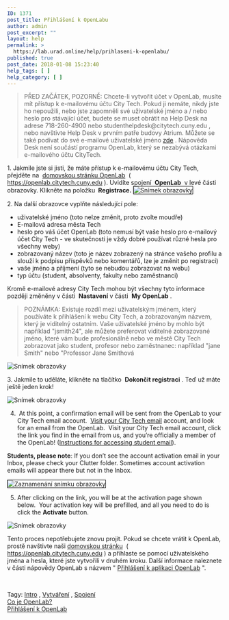 ```yaml
---
ID: 1371
post_title: Přihlášení k OpenLabu
author: admin
post_excerpt: ""
layout: help
permalink: >
  https://lab.urad.online/help/prihlaseni-k-openlabu/
published: true
post_date: 2018-01-08 15:23:40
help_tags: [ ]
help_category: [ ]
---
```

<div class="entry-content">
<blockquote><span style="vertical-align: inherit"><span style="vertical-align: inherit">PŘED ZAČÁTEK, POZORNĚ: Chcete-li vytvořit účet v OpenLab, musíte mít přístup k e-mailovému účtu City Tech. </span><span style="vertical-align: inherit">Pokud ji nemáte, nikdy jste ho nepoužili, nebo jste zapomněli své uživatelské jméno a / nebo heslo pro stávající účet, budete se muset obrátit na Help Desk na adrese 718-260-4900 nebo studenthelpdesk@citytech.cuny.edu , nebo navštivte Help Desk v prvním patře budovy Atrium. </span><span style="vertical-align: inherit">Můžete se také podívat do své e-mailové uživatelské jméno </span></span><a href="http://cis.citytech.cuny.edu/Student/it_student_findemail.aspx"><span style="vertical-align: inherit"><span style="vertical-align: inherit">zde</span></span></a><span style="vertical-align: inherit"><span style="vertical-align: inherit"> . </span><span style="vertical-align: inherit">Nápověda Desk není součástí programu OpenLab, který se nezabývá otázkami e-mailového účtu CityTech.</span></span></blockquote>
<span style="vertical-align: inherit"><span style="vertical-align: inherit">1. Jakmile jste si jisti, že máte přístup k e-mailovému účtu City Tech, přejděte na  </span></span><a href="http://https://openlab.citytech.cuny.edu"><span style="vertical-align: inherit"><span style="vertical-align: inherit">domovskou stránku OpenLab</span></span></a><span style="vertical-align: inherit"><span style="vertical-align: inherit">  ( </span></span><a href="https://openlab.citytech.cuny.edu"><span style="vertical-align: inherit"><span style="vertical-align: inherit">https://openlab.citytech.cuny.edu</span></span></a><span style="vertical-align: inherit"><span style="vertical-align: inherit"> ). </span><span style="vertical-align: inherit">Uvidíte spojení  </span></span><strong><span style="vertical-align: inherit"><span style="vertical-align: inherit">OpenLab</span></span></strong><span style="vertical-align: inherit"><span style="vertical-align: inherit">  v levé části obrazovky. </span><span style="vertical-align: inherit">Klikněte na položku </span></span><strong><span style="vertical-align: inherit"><span style="vertical-align: inherit"> Registrace.</span></span></strong>

<img class="alignnone wp-image-36128 size-full" style="border: 1px solid black" src="https://openlab.citytech.cuny.edu/wp-content/uploads/2012/08/signing_up_1_v2.png" alt="Snímek obrazovky" />

<span style="vertical-align: inherit"><span style="vertical-align: inherit">2. Na další obrazovce vyplňte následující pole:</span></span>
<ul>
 	<li><span style="vertical-align: inherit"><span style="vertical-align: inherit">uživatelské jméno (toto nelze změnit, proto zvolte moudře)</span></span></li>
 	<li><span style="vertical-align: inherit"><span style="vertical-align: inherit">E-mailová adresa města Tech</span></span></li>
 	<li><span style="vertical-align: inherit"><span style="vertical-align: inherit">heslo pro váš účet OpenLab (toto nemusí být vaše heslo pro e-mailový účet City Tech - ve skutečnosti je vždy dobré používat různé hesla pro všechny weby)</span></span></li>
 	<li><span style="vertical-align: inherit"><span style="vertical-align: inherit">zobrazovaný název (toto je název zobrazený na stránce vašeho profilu a slouží k podpisu příspěvků nebo komentářů, lze je změnit po registraci)</span></span></li>
 	<li><span style="vertical-align: inherit"><span style="vertical-align: inherit">vaše jméno a příjmení (tyto se nebudou zobrazovat na webu)</span></span></li>
 	<li><span style="vertical-align: inherit"><span style="vertical-align: inherit">typ účtu (student, absolventy, fakulty nebo zaměstnanci)</span></span></li>
</ul>
<span style="vertical-align: inherit"><span style="vertical-align: inherit">Kromě e-mailové adresy City Tech mohou být všechny tyto informace později změněny v části  </span></span><strong><span style="vertical-align: inherit"><span style="vertical-align: inherit">Nastavení</span></span></strong><span style="vertical-align: inherit"><span style="vertical-align: inherit"> v části  </span></span><strong><span style="vertical-align: inherit"><span style="vertical-align: inherit">My OpenLab</span></span></strong><span style="vertical-align: inherit"><span style="vertical-align: inherit"> .</span></span>
<blockquote><span style="vertical-align: inherit"><span style="vertical-align: inherit">POZNÁMKA: Existuje rozdíl mezi uživatelským jménem, ​​který používáte k přihlášení k webu City Tech, a zobrazovaným názvem, který je viditelný ostatním. </span><span style="vertical-align: inherit">Vaše uživatelské jméno by mohlo být například "jsmith24", ale můžete preferovat viditelné zobrazované jméno, které vám bude profesionálně nebo ve městě City Tech zobrazovat jako student, profesor nebo zaměstnanec: například "jane Smith" nebo "Professor Jane Smithová</span></span><a name="email"></a></blockquote>
<img class="alignnone wp-image-36130 size-full" src="https://openlab.citytech.cuny.edu/wp-content/uploads/2012/08/signing_up_2_v3.png" alt="Snímek obrazovky" />

<span style="vertical-align: inherit"><span style="vertical-align: inherit">3. Jakmile to uděláte, klikněte na tlačítko  </span></span><strong><span style="vertical-align: inherit"><span style="vertical-align: inherit">Dokončit registraci</span></span></strong><span style="vertical-align: inherit"><span style="vertical-align: inherit"> . </span><span style="vertical-align: inherit">Teď už máte ještě jeden krok!</span></span>

<img class="alignnone wp-image-36131 size-full" src="https://openlab.citytech.cuny.edu/wp-content/uploads/2012/08/signing_up_3_v2.png" alt="Snímek obrazovky" />

4.  At this point, a confirmation email will be sent from the OpenLab to your City Tech email account.  <a href="https://login.microsoftonline.com/login.srf?wa=wsignin1.0&amp;rpsnv=2&amp;ct=1377636614&amp;rver=6.1.6206.0&amp;wp=MBI_KEY&amp;wreply=https:%2F%2Fwww.outlook.com%2Fowa%2F&amp;id=260563&amp;whr=mail.citytech.cuny.edu&amp;CBCXT=out">Visit your City Tech email</a> account, and look for an email from the OpenLab.  Visit your City Tech email account, click the link you find in the email from us, and you’re officially a member of the OpenLab! (<a title="Přístup k e-mailu City Tech (pro studenty)" href="https://openlab.citytech.cuny.edu/blog/help/accessing-your-city-tech-email-for-students/">Instructions for accessing student email</a>).

<strong>Students, please note</strong>: If you don’t see the account activation email in your Inbox, please check your Clutter folder. Sometimes account activation emails will appear there but not in the Inbox.

<img class="alignnone wp-image-8788 size-full" style="border: 1px solid black" src="https://openlab.citytech.cuny.edu/wp-content/uploads/2012/08/Signing_Up_4.jpg" alt="Zaznamenání snímku obrazovky" />

5. After clicking on the link, you will be at the activation page shown below.  Your activation key will be prefilled, and all you need to do is click the <strong>Activate</strong> button.

<img class="alignnone wp-image-43490 size-full" src="https://openlab.citytech.cuny.edu/wp-content/uploads/2012/08/signing_up_4.png" alt="Snímek obrazovky" />

<span style="vertical-align: inherit"><span style="vertical-align: inherit">Tento proces nepotřebujete znovu projít. </span><span style="vertical-align: inherit">Pokud se chcete vrátit k OpenLab, prostě navštivte naši </span></span><a href="http://https://openlab.citytech.cuny.edu"><span style="vertical-align: inherit"><span style="vertical-align: inherit">domovskou stránku</span></span></a><span style="vertical-align: inherit"><span style="vertical-align: inherit">  ( </span></span><a href="https://openlab.citytech.cuny.edu"><span style="vertical-align: inherit"><span style="vertical-align: inherit">https://openlab.citytech.cuny.edu</span></span></a><span style="vertical-align: inherit"><span style="vertical-align: inherit"> ) a přihlaste se pomocí uživatelského jména a hesla, které jste vytvořili v druhém kroku. </span><span style="vertical-align: inherit">Další informace naleznete v části nápovědy OpenLab s názvem " </span></span><a href="https://openlab.citytech.cuny.edu/blog/help/logging-in-to-the-openlab/"><span style="vertical-align: inherit"><span style="vertical-align: inherit">Přihlášení k aplikaci OpenLab</span></span></a><span style="vertical-align: inherit"><span style="vertical-align: inherit"> ".</span></span>

&nbsp;
<div id="help-identity">
<div class="help-tags"><span style="vertical-align: inherit"><span style="vertical-align: inherit">Tagy: </span></span><a href="https://openlab.citytech.cuny.edu/blog/help-tags/intro/" rel="tag"><span style="vertical-align: inherit"><span style="vertical-align: inherit">Intro</span></span></a><span style="vertical-align: inherit"><span style="vertical-align: inherit"> , </span></span><a href="https://openlab.citytech.cuny.edu/blog/help-tags/creating/" rel="tag"><span style="vertical-align: inherit"><span style="vertical-align: inherit">Vytváření</span></span></a><span style="vertical-align: inherit"><span style="vertical-align: inherit"> , </span></span><a href="https://openlab.citytech.cuny.edu/blog/help-tags/joining/" rel="tag"><span style="vertical-align: inherit"><span style="vertical-align: inherit">Spojení</span></span></a></div>
</div>
</div>
<nav id="nav-single" class="bottom clearfix page-nav">
<div class="nav-previous pull-left"><a title="Co je OpenLab?" href="https://openlab.citytech.cuny.edu/blog/help/what-is-openlab/" rel="prev"><span style="vertical-align: inherit"><span style="vertical-align: inherit">Co je OpenLab?</span></span></a></div>
<div class="nav-next pull-right"><a title="Přihlášení k OpenLab" href="https://openlab.citytech.cuny.edu/blog/help/logging-in-to-the-openlab/" rel="next"><span style="vertical-align: inherit"><span style="vertical-align: inherit">Přihlášení k OpenLab</span></span></a></div>
</nav><!-- #nav-single -->